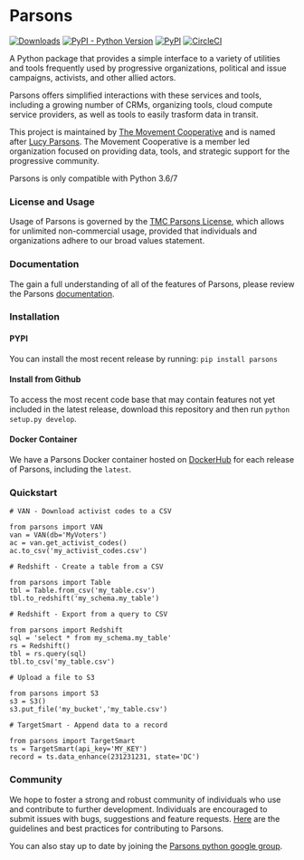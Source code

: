 # Parsons
[![Downloads](https://pepy.tech/badge/parsons)](https://pepy.tech/project/parsons)
[![PyPI - Python Version](https://img.shields.io/pypi/pyversions/parsons)](https://pypi.org/project/parsons/)
[![PyPI](https://img.shields.io/pypi/v/parsons?color=blue)](https://pypi.org/project/parsons/)
[![CircleCI](https://circleci.com/gh/move-coop/parsons/tree/master.svg?style=shield)](https://circleci.com/gh/move-coop/parsons/tree/master)

A Python package that provides a simple interface to a variety of utilities and tools frequently used by progressive organizations, political and issue campaigns, activists, and other allied actors.

Parsons offers simplified interactions with these services and tools, including a growing number of CRMs, organizing tools, cloud compute service providers, as well as tools to easily trasform data in transit.

This project is maintained by [The Movement Cooperative](https://movementcooperative.org/) and is named after [Lucy Parsons](https://en.wikipedia.org/wiki/Lucy_Parsons). The Movement Cooperative is a member led organization focused on providing data, tools, and strategic support for the progressive community.

Parsons is only compatible with Python 3.6/7

### License and Usage
Usage of Parsons is governed by the [TMC Parsons License](https://github.com/move-coop/parsons/blob/master/LICENSE.md), which allows for unlimited non-commercial usage, provided that individuals and organizations adhere to our broad values statement. 

### Documentation
The gain a full understanding of all of the features of Parsons, please review the Parsons [documentation](https://move-coop.github.io/parsons/html/index.html).


### Installation


#### PYPI
You can install the most recent release by running: `pip install parsons`


#### Install from Github

To access the most recent code base that may contain features not yet included in the latest release, download this repository and then run `python setup.py develop`.

#### Docker Container
We have a Parsons Docker container hosted on [DockerHub](https://cloud.docker.com/u/movementcooperative/repository/docker/movementcooperative/parsons) for each release of Parsons, including the `latest`.

### Quickstart

```
# VAN - Download activist codes to a CSV

from parsons import VAN
van = VAN(db='MyVoters')
ac = van.get_activist_codes()
ac.to_csv('my_activist_codes.csv')

# Redshift - Create a table from a CSV

from parsons import Table
tbl = Table.from_csv('my_table.csv')
tbl.to_redshift('my_schema.my_table')

# Redshift - Export from a query to CSV

from parsons import Redshift
sql = 'select * from my_schema.my_table'
rs = Redshift()
tbl = rs.query(sql)
tbl.to_csv('my_table.csv')

# Upload a file to S3

from parsons import S3
s3 = S3()
s3.put_file('my_bucket','my_table.csv')

# TargetSmart - Append data to a record

from parsons import TargetSmart
ts = TargetSmart(api_key='MY_KEY')
record = ts.data_enhance(231231231, state='DC')
```


### Community
We hope to foster a strong and robust community of individuals who use and contribute to further development. Individuals are encouraged to submit issues with bugs, suggestions and feature requests. [Here](https://github.com/move-coop/parsons/blob/master/docs/contributing.md) are the guidelines and best practices for contributing to Parsons.

You can also stay up to date by joining the [Parsons python google group](https://groups.google.com/forum/#!forum/parsons-python/join).
